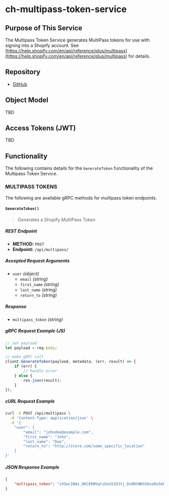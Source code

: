 # ch-multipass-token-service

## Purpose of This Service

The Multipass Token Service generates MultiPass tokens for use with signing into a Shopify account. See [https://help.shopify.com/en/api/reference/plus/multipass](https://help.shopify.com/en/api/reference/plus/multipass) for details.

## Repository
* [GitHub](https://github.com/stdev/ch-multipass-token-service)

## Object Model

TBD

## Access Tokens (JWT)

TBD

## Functionality

The following contains details for the `GenerateToken` functionality of the Multipass Token Service.

### MULTIPASS TOKENS

The following are available gRPC methods for multipass token endpoints.

#### `GenerateToken()`
> Generates a Shopify MultiPass Token

##### REST Endpoint
- **METHOD:** `POST`
- **Endpoint:** `/api/multipass/`

##### Accepted Request Arguments
- `user` _(object)_
	- `email` _(string)_
	- `first_name` _(string)_
	- `last_name` _(string)_
	- `return_to` _(string)_

##### Response
- `multipass_token` _(string)_

##### gRPC Request Example (JS)
```js
// set payload
let payload = req.body;

// make gRPC call
client.GenerateToken(payload, metadata, (err, result) => {
	if (err) {
		// handle error
	} else {
		res.json(result);
	}
});
```

##### cURL Request Example

```bash
curl -X POST /api/multipass \
  -H 'Content-Type: application/json' \
  -d '{
	"user": {
		"email": "johndoe@example.com",
		"first_name": "John",
		"last_name": "Doe",
		"return_to": "http://store.com/some_specific_location"
	}
}'
```
##### JSON Response Example

```json
{
    "multipass_token": "sVSwcIWAz_DKCEKWVqtzUxn5ZO3tj_DsORtNKG56soNs5mk5tIStJqIBwobSd6DQzBBj7Q9pZWDmiVHLBwWbPq8d3bcfrMF8uk_rapZGlMUF4Hhed-Iwq2d5y2i1Vl5VU3lHKmVtZJro52yXEboYxjTCZoBnM5d959k_A4LeWS6G6xHLmMzMNTnuN1v8QSU8z-V7QDY8AL6WYGLT_n8Pyg=="
}
```